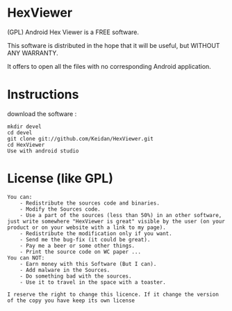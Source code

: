HexViewer
===

(GPL) Android Hex Viewer is a FREE software.

This software is distributed in the hope that it will be useful, but WITHOUT ANY WARRANTY.

It offers to open all the files with no corresponding Android application.


Instructions
============


download the software :

	mkdir devel
	cd devel
	git clone git://github.com/Keidan/HexViewer.git
	cd HexViewer
 	Use with android studio 



License (like GPL)
==================

	You can:
		- Redistribute the sources code and binaries.
		- Modify the Sources code.
		- Use a part of the sources (less than 50%) in an other software, just write somewhere "HexViewer is great" visible by the user (on your product or on your website with a link to my page).
		- Redistribute the modification only if you want.
		- Send me the bug-fix (it could be great).
		- Pay me a beer or some other things.
		- Print the source code on WC paper ...
	You can NOT:
		- Earn money with this Software (But I can).
		- Add malware in the Sources.
		- Do something bad with the sources.
		- Use it to travel in the space with a toaster.
	
	I reserve the right to change this licence. If it change the version of the copy you have keep its own license
